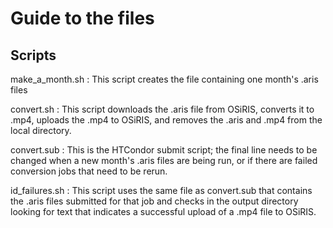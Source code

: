# Guide to the files

## Scripts

make_a_month.sh : This script creates the file containing one month's .aris files

convert.sh : This script downloads the .aris file from OSiRIS, converts it to
             .mp4, uploads the .mp4 to OSiRIS, and removes the .aris and .mp4
             from the local directory.

convert.sub : This is the HTCondor submit script; the final line needs to be changed
              when a new month's .aris files are being run, or if there are failed
              conversion jobs that need to be rerun.

id_failures.sh : This script uses the same file as convert.sub that contains the
                 .aris files submitted for that job and checks in the output
                 directory looking for text that indicates a successful upload
                 of a .mp4 file to OSiRIS.
                
